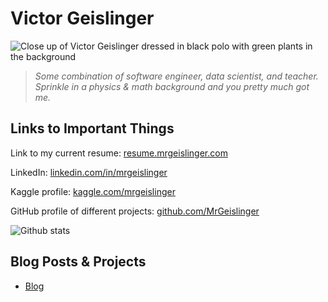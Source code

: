 # Victor Geislinger

![Close up of Victor Geislinger dressed in black polo with green plants in the background]({{site.url}}/images/profile/profile.png)

> *Some combination of software engineer, data scientist, and teacher. Sprinkle in a physics & math background and you pretty much got me.*

## Links to Important Things

Link to my current resume: [resume.mrgeislinger.com](http://resume.mrgeislinger.com)

LinkedIn: [linkedin.com/in/mrgeislinger](https://www.linkedin.com/in/mrgeislinger/)

Kaggle profile: [kaggle.com/mrgeislinger](https://www.kaggle.com/mrgeislinger)

GitHub profile of different projects: [github.com/MrGeislinger](https://github.com/MrGeislinger)

![Github stats](https://github-readme-stats.vercel.app/api?username=MrGeislinger&count_private=true&show_icons=true)


## Blog Posts & Projects

* [Blog](https://blog.mrgeislinger.com/blog/)
